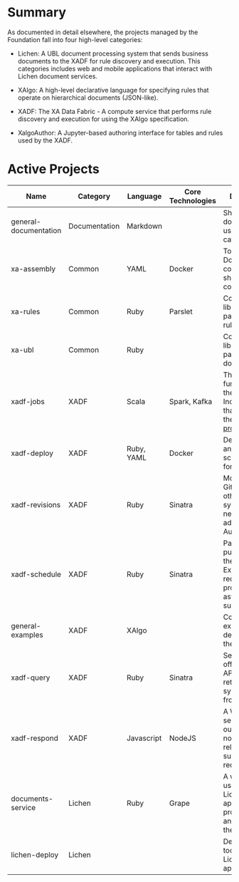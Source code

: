 # Summary

As documented in detail elsewhere, the projects managed by the
Foundation fall into four high-level categories:

- Lichen: A UBL document processing system that sends business
  documents to the XADF for rule discovery and execution. This
  categories includes web and mobile applications that interact with
  Lichen document services.
  
- XAlgo: A high-level declarative language for specifying rules that
  operate on hierarchical documents (JSON-like).

- XADF: The XA Data Fabric - A compute service that performs rule
  discovery and execution for using the XAlgo specification.
  
- XalgoAuthor: A Jupyter-based authoring interface for tables and
  rules used by the XADF.
  
# Active Projects

| Name                  | Category      | Language   | Core Technologies | Description                                                                                                    |   |
|-----------------------|---------------|------------|-------------------|----------------------------------------------------------------------------------------------------------------|---|
| general-documentation | Documentation | Markdown   |                   | Shared documentation used in each category                                                                     |   |
| xa-assembly           | Common        | YAML       | Docker            | Tools and and Dockerfiles for common shared containers                                                         |   |
| xa-rules              | Common        | Ruby       | Parslet           | Common library for parsing XAlgo rules.                                                                        |   |
| xa-ubl                | Common        | Ruby       |                   | Common library for parsing UBL documents.                                                                      |   |
| xadf-jobs             | XADF          | Scala      | Spark, Kafka      | The core functionality of the Data Fabric. Includes jobs that implement the [pipeline process](./pipeline.md). |   |
| xadf-deploy           | XADF          | Ruby, YAML | Docker            | Deployment and testing scripts / tools for the XADF                                                            |   |
| xadf-revisions        | XADF          | Ruby       | Sinatra           | Monitors GitHub (or other SCM systems) for new rules added by the Authoring UI                                 |   |
| xadf-schedule         | XADF          | Ruby       | Sinatra           | Part of the public API for the XADF. External requests for process are asynchronously submitted here.          |   |
| general-examples      | XADF          | XAlgo      |                   | Common examples demonstrating the Fabric                                                                       |   |
| xadf-query            | XADF          | Ruby       | Sinatra           | Service offering public API for retrieving data synchronously from the Fabric.                                 |   |
| xadf-respond          | XADF          | Javascript | NodeJS            | A WebSocket service that outputs notifications related to submitted requests                                   |   |
| documents-service     | Lichen        | Ruby       | Grape             | A webservice used by the Lichen applications to process UBL and submit it to the Fabric                        |   |
| lichen-deploy         | Lichen        |            |                   | Deployment tooling for Lichen applications                                                                     |   |





